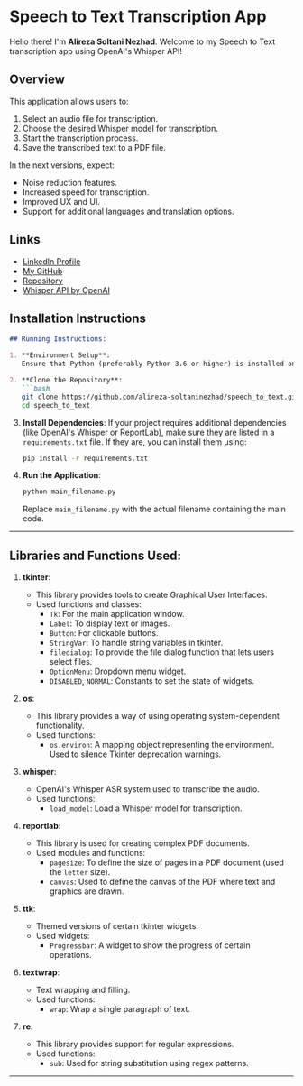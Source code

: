 # Speech to Text Transcription App

Hello there! I'm **Alireza Soltani Nezhad**. Welcome to my Speech to Text transcription app using OpenAI's Whisper API!


## Overview

This application allows users to:
1. Select an audio file for transcription.
2. Choose the desired Whisper model for transcription.
3. Start the transcription process.
4. Save the transcribed text to a PDF file.

In the next versions, expect:
- Noise reduction features.
- Increased speed for transcription.
- Improved UX and UI.
- Support for additional languages and translation options.

## Links
- [LinkedIn Profile](https://www.linkedin.com/in/alirezasoltaninezhad/)
- [My GitHub](https://github.com/alireza-soltaninezhad)
- [Repository](https://github.com/alireza-soltaninezhad/speech_to_text)
- [Whisper API by OpenAI](https://github.com/openai/whisper)

## Installation Instructions


```markdown
## Running Instructions:

1. **Environment Setup**:
   Ensure that Python (preferably Python 3.6 or higher) is installed on your machine.

2. **Clone the Repository**:
   ```bash
   git clone https://github.com/alireza-soltaninezhad/speech_to_text.git
   cd speech_to_text
   ```

3. **Install Dependencies**:
   If your project requires additional dependencies (like OpenAI's Whisper or ReportLab), make sure they are listed in a `requirements.txt` file. If they are, you can install them using:
   ```bash
   pip install -r requirements.txt
   ```

4. **Run the Application**:
   ```bash
   python main_filename.py
   ```
   Replace `main_filename.py` with the actual filename containing the main code.

---

## Libraries and Functions Used:

1. **tkinter**: 
   - This library provides tools to create Graphical User Interfaces.
   - Used functions and classes:
     - `Tk`: For the main application window.
     - `Label`: To display text or images.
     - `Button`: For clickable buttons.
     - `StringVar`: To handle string variables in tkinter.
     - `filedialog`: To provide the file dialog function that lets users select files.
     - `OptionMenu`: Dropdown menu widget.
     - `DISABLED`, `NORMAL`: Constants to set the state of widgets.

2. **os**:
   - This library provides a way of using operating system-dependent functionality.
   - Used functions:
     - `os.environ`: A mapping object representing the environment. Used to silence Tkinter deprecation warnings.

3. **whisper**:
   - OpenAI's Whisper ASR system used to transcribe the audio.
   - Used functions:
     - `load_model`: Load a Whisper model for transcription.

4. **reportlab**:
   - This library is used for creating complex PDF documents.
   - Used modules and functions:
     - `pagesize`: To define the size of pages in a PDF document (used the `letter` size).
     - `canvas`: Used to define the canvas of the PDF where text and graphics are drawn.

5. **ttk**:
   - Themed versions of certain tkinter widgets. 
   - Used widgets:
     - `Progressbar`: A widget to show the progress of certain operations.

6. **textwrap**:
   - Text wrapping and filling.
   - Used functions:
     - `wrap`: Wrap a single paragraph of text.

7. **re**:
   - This library provides support for regular expressions.
   - Used functions:
     - `sub`: Used for string substitution using regex patterns.

---

```


